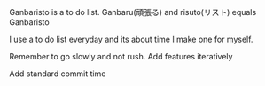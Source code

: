Ganbaristo is a to do list. Ganbaru(頑張る) and risuto(リスト) equals Ganbaristo

I use a to do list everyday and its about time I make one for myself.


Remember to go slowly and not rush. Add features iteratively

Add standard commit time